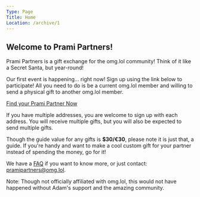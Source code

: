 ```yaml
---
Type: Page
Title: Home
Location: /archive/1
---
```


## Welcome to Prami Partners!

Prami Partners is a gift exchange for the omg.lol community! Think of it like a Secret Santa, but year-round!

Our first event is happening... right now! Sign up using the link below to participate! All you need to do is be a current omg.lol member and willing to send a physical gift to another omg.lol member.

[Find your Prami Partner Now](/?)

If you have multiple addresses, you are welcome to sign up with each address. You will receive multiple gifts, but you will also be expected to send multiple gifts.

Though the guide value for any gifts is **$30/€30**, please note it is just that, a guide. If you're handy and want to make a cool custom gift for your partner instead of spending the money, go for it!

We have a [FAQ](/faq) if you want to know more, or just contact: [pramipartners@omg.lol](mailto:pramipartners@omg.lol).

Note: Though not officially affiliated with omg.lol, this would not have happened without Adam's support and the amazing community.